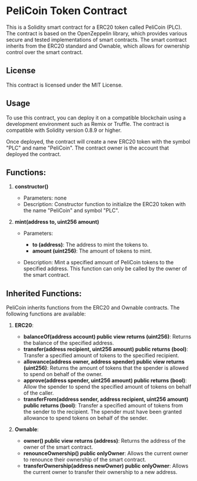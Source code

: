 # PeliCoin Token Contract
This is a Solidity smart contract for a ERC20 token called PeliCoin (PLC). The contract is based on the OpenZeppelin library, which provides various secure and tested implementations of smart contracts. The smart contract inherits from the ERC20 standard and Ownable, which allows for ownership control over the smart contract.


## License
This contract is licensed under the MIT License.


## Usage
To use this contract, you can deploy it on a compatible blockchain using a development environment such as Remix or Truffle. The contract is compatible with Solidity version 0.8.9 or higher.

Once deployed, the contract will create a new ERC20 token with the symbol "PLC" and name "PeliCoin". The contract owner is the account that deployed the contract.

## Functions:
1. **constructor()**
    - Parameters: none
    - Description: Constructor function to initialize the ERC20 token with the name "PeliCoin" and symbol "PLC".


2. **mint(address to, uint256 amount)**
    - Parameters:
        - **to (address)**: The address to mint the tokens to.
        - **amount (uint256)**: The amount of tokens to mint.
    
    - Description: Mint a specified amount of PeliCoin tokens to the specified address. This function can only be called by the owner of the smart contract.


## Inherited Functions:
PeliCoin inherits functions from the ERC20 and Ownable contracts. The following functions are available:

1. **ERC20**:

    - **balanceOf(address account) public view returns (uint256)**: Returns the balance of the specified address.
    - **transfer(address recipient, uint256 amount) public returns (bool)**: Transfer a specified amount of tokens to the specified recipient.
    - **allowance(address owner, address spender) public view returns (uint256)**: Returns the amount of tokens that the spender is allowed to spend on behalf of the owner.
    - **approve(address spender, uint256 amount) public returns (bool)**: Allow the spender to spend the specified amount of tokens on behalf of the caller.
    - **transferFrom(address sender, address recipient, uint256 amount) public returns (bool)**: Transfer a specified amount of tokens from the sender to the recipient. The spender must have been granted allowance to spend tokens on behalf of the sender.
2. **Ownable**:
    - **owner() public view returns (address)**: Returns the address of the owner of the smart contract.
    - **renounceOwnership() public onlyOwner**: Allows the current owner to renounce their ownership of the smart contract.
    - **transferOwnership(address newOwner) public onlyOwner**: Allows the current owner to transfer their ownership to a new address.
